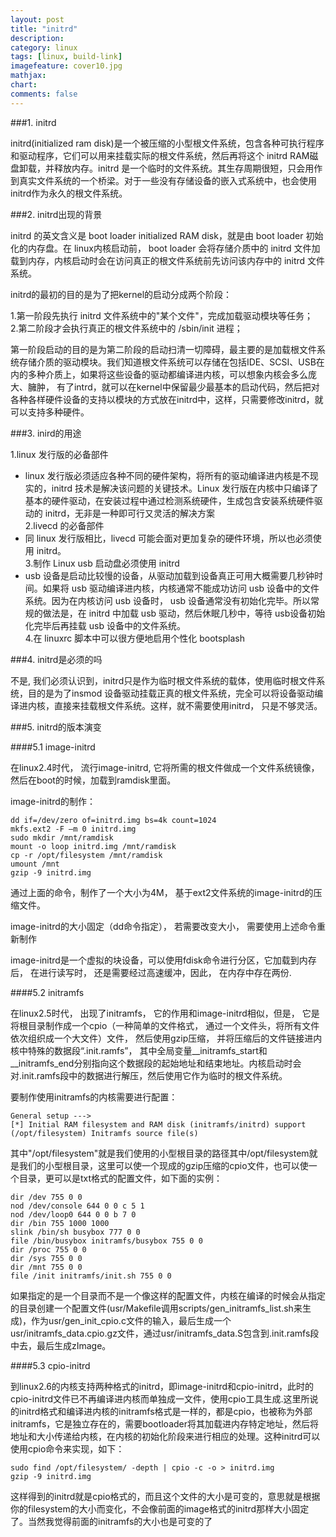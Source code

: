 ```yaml
---
layout: post
title: "initrd"
description:
category: linux
tags: [linux, build-link]
imagefeature: cover10.jpg
mathjax: 
chart:
comments: false
---
```


###1. initrd 

initrd(initialized ram disk)是一个被压缩的小型根文件系统，包含各种可执行程序和驱动程序，它们可以用来挂载实际的根文件系统，然后再将这个 initrd RAM磁盘卸载，并释放内存。initrd 是一个临时的文件系统。其生存周期很短，只会用作到真实文件系统的一个桥梁。对于一些没有存储设备的嵌入式系统中，也会使用initrd作为永久的根文件系统。  
  
###2. initrd出现的背景  

initrd 的英文含义是 boot loader initialized RAM disk，就是由 boot loader 初始化的内存盘。在 linux内核启动前， boot loader 会将存储介质中的 initrd 文件加载到内存，内核启动时会在访问真正的根文件系统前先访问该内存中的 initrd 文件系统。  
  
initrd的最初的目的是为了把kernel的启动分成两个阶段：  

1.第一阶段先执行 initrd 文件系统中的"某个文件"，完成加载驱动模块等任务；  
2.第二阶段才会执行真正的根文件系统中的 /sbin/init 进程；  
  
第一阶段启动的目的是为第二阶段的启动扫清一切障碍，最主要的是加载根文件系统存储介质的驱动模块。我们知道根文件系统可以存储在包括IDE、SCSI、USB在内的多种介质上，如果将这些设备的驱动都编译进内核，可以想象内核会多么庞大、臃肿， 有了intrd，就可以在kernel中保留最少最基本的启动代码，然后把对各种各样硬件设备的支持以模块的方式放在initrd中，这样，只需要修改initrd，就可以支持多种硬件。
  
###3. inird的用途  
  
1.linux 发行版的必备部件  
   + linux 发行版必须适应各种不同的硬件架构，将所有的驱动编译进内核是不现实的，initrd 技术是解决该问题的关键技术。Linux 发行版在内核中只编译了基本的硬件驱动，在安装过程中通过检测系统硬件，生成包含安装系统硬件驱动的 initrd，无非是一种即可行又灵活的解决方案  
2.livecd 的必备部件  
   + 同 linux 发行版相比，livecd 可能会面对更加复杂的硬件环境，所以也必须使用 initrd。  
3.制作 Linux usb 启动盘必须使用 initrd  
   + usb 设备是启动比较慢的设备，从驱动加载到设备真正可用大概需要几秒钟时间。如果将 usb 驱动编译进内核，内核通常不能成功访问 usb 设备中的文件系统。因为在内核访问 usb 设备时， usb 设备通常没有初始化完毕。所以常规的做法是，在 initrd 中加载 usb 驱动，然后休眠几秒中，等待 usb设备初始化完毕后再挂载 usb 设备中的文件系统。   
4.在 linuxrc 脚本中可以很方便地启用个性化 bootsplash  
  
###4. initrd是必须的吗  
  
不是, 我们必须认识到，initrd只是作为临时根文件系统的载体，使用临时根文件系统，目的是为了insmod 设备驱动挂载正真的根文件系统，完全可以将设备驱动编译进内核，直接来挂载根文件系统。这样，就不需要使用initrd， 只是不够灵活。  
  
###5. initrd的版本演变  
  
####5.1 image-initrd  

在linux2.4时代， 流行image-initrd, 它将所需的根文件做成一个文件系统镜像，然后在boot的时候，加载到ramdisk里面。  

image-initrd的制作：  
  
	dd if=/dev/zero of=initrd.img bs=4k count=1024
	mkfs.ext2 -F –m 0 initrd.img
	sudo mkdir /mnt/ramdisk
	mount -o loop initrd.img /mnt/ramdisk
	cp -r /opt/filesystem /mnt/ramdisk
	umount /mnt
	gzip -9 initrd.img  
    
通过上面的命令，制作了一个大小为4M， 基于ext2文件系统的image-initrd的压缩文件。  

image-initrd的大小固定（dd命令指定）， 若需要改变大小， 需要使用上述命令重新制作

image-initrd是一个虚拟的块设备，可以使用fdisk命令进行分区，它加载到内存后， 在进行读写时， 还是需要经过高速缓冲，因此， 在内存中存在两份.  
  
####5.2 initramfs  
  
在linux2.5时代， 出现了initramfs， 它的作用和image-initrd相似，但是， 它是将根目录制作成一个cpio（一种简单的文件格式， 通过一个文件头，将所有文件依次组织成一个大文件）文件， 然后使用gzip压缩， 并将压缩后的文件链接进内核中特殊的数据段“.init.ramfs”， 其中全局变量__initramfs_start和__initramfs_end分别指向这个数据段的起始地址和结束地址。内核启动时会对.init.ramfs段中的数据进行解压，然后使用它作为临时的根文件系统。  

要制作使用initramfs的内核需要进行配置：  
  
	General setup ---> 
	[*] Initial RAM filesystem and RAM disk (initramfs/initrd) support 
	(/opt/filesystem) Initramfs source file(s) 
    
其中"/opt/filesystem"就是我们使用的小型根目录的路径其中/opt/filesystem就是我们的小型根目录，这里可以使一个现成的gzip压缩的cpio文件，也可以使一个目录，更可以是txt格式的配置文件，如下面的实例：
  
	dir /dev 755 0 0
	nod /dev/console 644 0 0 c 5 1
	nod /dev/loop0 644 0 0 b 7 0
	dir /bin 755 1000 1000
	slink /bin/sh busybox 777 0 0
	file /bin/busybox initramfs/busybox 755 0 0
	dir /proc 755 0 0
	dir /sys 755 0 0
	dir /mnt 755 0 0
	file /init initramfs/init.sh 755 0 0

如果指定的是一个目录而不是一个像这样的配置文件，内核在编译的时候会从指定的目录创建一个配置文件(usr/Makefile调用scripts/gen_initramfs_list.sh来生成)，作为usr/gen_init_cpio.c文件的输入，最后生成一个usr/initramfs_data.cpio.gz文件，通过usr/initramfs_data.S包含到.init.ramfs段中去，最后生成zImage。 
  
####5.3 cpio-initrd  
  
到linux2.6的内核支持两种格式的initrd，即image-initrd和cpio-initrd，此时的cpio-initrd文件已不再编译进内核而单独成一文件，使用cpio工具生成.这里所说的initrd格式和编译进内核的initramfs格式是一样的，都是cpio，也被称为外部initramfs，它是独立存在的，需要bootloader将其加载进内存特定地址，然后将地址和大小传递给内核，在内核的初始化阶段来进行相应的处理。这种initrd可以使用cpio命令来实现，如下：  

	sudo find /opt/filesystem/ -depth | cpio -c -o > initrd.img 
	gzip -9 initrd.img 
    
这样得到的initrd就是cpio格式的，而且这个文件的大小是可变的，意思就是根据你的filesystem的大小而变化，不会像前面的image格式的initrd那样大小固定了。当然我觉得前面的initramfs的大小也是可变的了  
